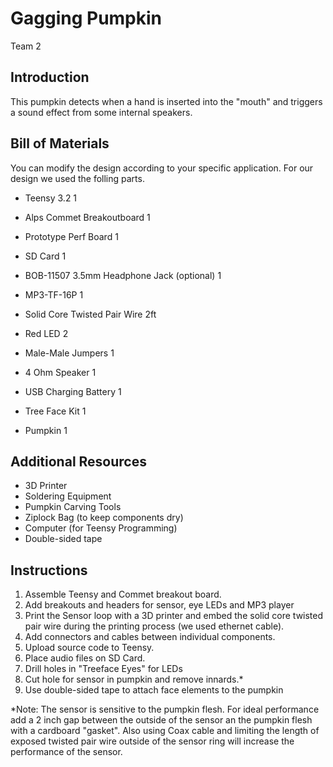 # Gagging Pumpkin
Team 2

## Introduction

This pumpkin detects when a hand is inserted into the "mouth" and triggers a
sound effect from some internal speakers.

## Bill of Materials

You can modify the design according to your specific application. For our design
we used the folling parts. 

- Teensy 3.2                                        1
- Alps Commet Breakoutboard                         1
- Prototype Perf Board                              1
- SD Card                                           1
- BOB-11507 3.5mm Headphone Jack (optional)         1
- MP3-TF-16P                                        1
- Solid Core Twisted Pair Wire                      2ft
- Red LED                                           2
- Male-Male Jumpers                                 1
- 4 Ohm Speaker                                     1
- USB Charging Battery                              1
- Tree Face Kit                                     1

- Pumpkin                                           1

## Additional Resources

- 3D Printer
- Soldering Equipment
- Pumpkin Carving Tools
- Ziplock Bag (to keep components dry)
- Computer (for Teensy Programming)
- Double-sided tape

## Instructions

1. Assemble Teensy and Commet breakout board. 
2. Add breakouts and headers for sensor, eye LEDs and MP3 player 
3. Print the Sensor loop with a 3D printer and embed the solid core twisted pair 
    wire during the printing process (we used ethernet cable).
4. Add connectors and cables between individual components.
5. Upload source code to Teensy.
6. Place audio files on SD Card. 
7. Drill holes in "Treeface Eyes" for LEDs
8. Cut hole for sensor in pumpkin and remove innards.* 
9. Use double-sided tape to attach face elements to the pumpkin


*Note: The sensor is sensitive to the pumpkin flesh. For ideal performance add a 2 inch gap between the outside of the sensor an the pumpkin flesh with a cardboard "gasket". Also using Coax cable and limiting the length of exposed twisted pair wire outside of the sensor ring will increase the performance of the sensor. 


